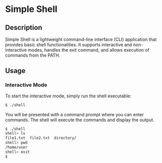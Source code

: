 # Simple Shell


## Description

Simple Shell is a lightweight command-line interface (CLI) application that provides basic shell functionalities. It supports interactive and non-interactive modes, handles the exit command, and allows execution of commands from the PATH.

## Usage

### Interactive Mode

To start the interactive mode, simply run the shell executable:
```bash
$ ./shell
```

You will be presented with a command prompt where you can enter commands. The shell will execute the commands and display the output.

```bash
$ ./shell
shell> ls
file1.txt  file2.txt  directory/
shell> pwd
/home/user
shell> exit
$
```
